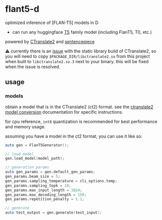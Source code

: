 # flant5-d

optimized inference of [FLAN-T5] models in D

+ can run any huggingface [T5](https://huggingface.co/transformers/model_doc/t5.html) family model (including FlanT5, T0, etc.)

powered by [CTranslate2](https://github.com/OpenNMT/CTranslate2) and [sentencepiece](https://github.com/google/sentencepiece)

⚠️ currently there is an [issue](https://github.com/OpenNMT/CTranslate2/issues/1196) with the static library build of CTranslate2, so you will need to copy `$PACKAGE_DIR/libctranslate2.so` from this project when built to `libctranslate2.so.3` next to your binary. this will be fixed when the issue is resolved.

## usage

### models

obtain a model that is in the CTranslate2 (ct2) format. see the [ctranslate2 model conversion](https://opennmt.net/CTranslate2/conversion.html) documentation for specific instructions.

for cpu reference, `int8` quantization is recommended for best performance and memory usage.

assuming you have a model in the ct2 format, you can use it like so:

```d
auto gen = FlanT5Generator();

// load model
gen.load_model(model_path);

// generation params
auto gen_params = gen.default_gen_params;
gen_params.beam_size = 5;
gen_params.sampling_temperature = cli_options.temp;
gen_params.sampling_topk = 10;
gen_params.max_input_length = 1024;
gen_params.max_decoding_length = 150;
gen_params.repetition_penalty = 1.1;

// generate
auto test_output = gen.generate(test_input);
```
